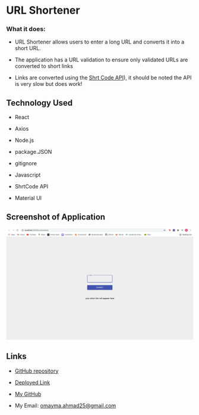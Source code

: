 # URL Shortener

### What it does:

* URL Shortener allows users to enter a long URL and converts it into a short URL.

* The application has a URL validation to ensure only validated URLs are converted to short links 

* Links are converted using the [Shrt Code API](https://shrtco.de/docs/)), it should be noted the API is very slow but does work! 


## Technology Used

* React

* Axios

* Node.js 

* package.JSON

* gitignore

* Javascript

* ShrtCode API

* Material UI

## Screenshot of Application

![URL Shortener](./Assets/url-shortener.png)

## Links

* [GitHub repository](https://github.com/omaymaahmad/urlshortener) 

* [Deployed Link](https://omaymaahmad.github.io/urlshortener/)

* [My GitHub](https://github.com/omaymaahmad)  

* My Email: <omayma.ahmad25@gmail.com>

